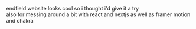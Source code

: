 endfield website looks cool so i thought i'd give it a try<br>
also for messing around a bit with react and nextjs as well as framer motion and chakra
